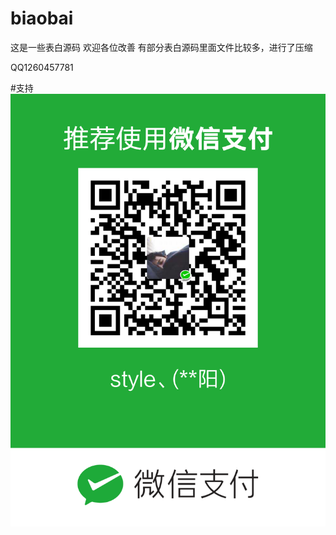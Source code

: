 # biaobai
这是一些表白源码 欢迎各位改善
有部分表白源码里面文件比较多，进行了压缩

QQ1260457781

#支持
![支持](https://github.com/style-404/biaobai/blob/master/mm_facetoface_collect_qrcode_1535685442547.png)
